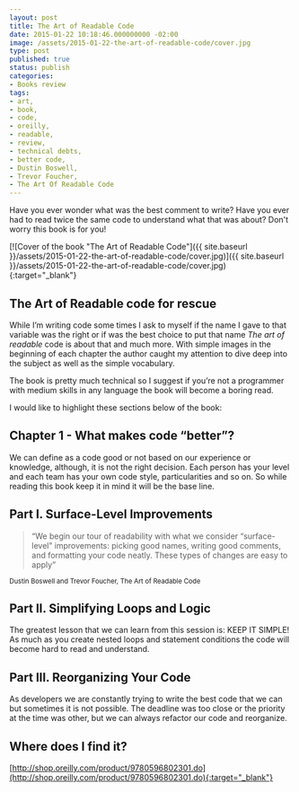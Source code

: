 ```yaml
---
layout: post
title: The Art of Readable Code
date: 2015-01-22 10:18:46.000000000 -02:00
image: /assets/2015-01-22-the-art-of-readable-code/cover.jpg
type: post
published: true
status: publish
categories:
- Books review
tags:
- art,
- book,
- code,
- oreilly,
- readable,
- review,
- technical debts,
- better code,
- Dustin Boswell,
- Trevor Foucher,
- The Art Of Readable Code
---
```


Have you ever wonder what was the best comment to write? Have you ever had
to read twice the same code to understand what that was about? Don't worry
this book is for you!

[![Cover of the book "The Art of Readable Code"]({{ site.baseurl }}/assets/2015-01-22-the-art-of-readable-code/cover.jpg)]({{ site.baseurl }}/assets/2015-01-22-the-art-of-readable-code/cover.jpg){:target="_blank"}

## The Art of Readable code for rescue

While I’m writing code some times I ask to myself if the name I gave to that
variable was the right or if was the best choice to put that
name _The art of readable_ code is about that and much more. With simple images in
the beginning of each chapter the author caught my attention to dive deep into
the subject as well as the simple vocabulary.

The book is pretty much technical so I suggest if you’re not a programmer with
medium skills in any language the book will become a boring read.

I would like to highlight these sections below of the book:

## Chapter 1 - What makes code “better”?

We can define as a code good or not based on our experience or knowledge,
although, it is not the right decision. Each person has your level and each team
has your own code style, particularities and so on. So while reading this book
keep it in mind it will be the base line.

## Part I. Surface-Level Improvements

> “We begin our tour of readability with what we consider “surface-level” improvements:
> picking good names, writing good comments, and formatting your code neatly.
> These types of changes are easy to apply”

<small style="text-align: right;">Dustin Boswell and Trevor Foucher, The Art of Readable Code</small>

## Part II. Simplifying Loops and Logic

The greatest lesson that we can learn from this session is: KEEP IT SIMPLE!
As much as you create nested loops and statement conditions the code will become
hard to read and understand.

## Part III. Reorganizing Your Code

As developers we are constantly trying to write the best code that we can but
sometimes it is not possible. The deadline was too close or the priority at the
time was other, but we can always refactor our code and reorganize.

## Where does I find it?

[http://shop.oreilly.com/product/9780596802301.do](http://shop.oreilly.com/product/9780596802301.do){:target="_blank"}
